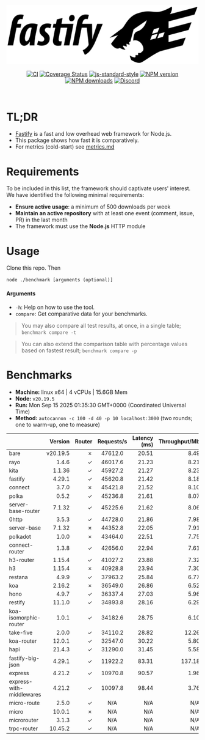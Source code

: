 <div align="center">
  <img src="https://github.com/fastify/graphics/raw/HEAD/fastify-landscape-outlined.svg" width="650" height="auto"/>
</div>

<div align="center">

[![CI](https://github.com/fastify/fastify/workflows/ci/badge.svg)](https://github.com/fastify/fastify/actions/workflows/ci.yml)
[![Coverage Status](https://coveralls.io/repos/github/fastify/fastify/badge.svg?branch=master)](https://coveralls.io/github/fastify/fastify?branch=master)
[![js-standard-style](https://img.shields.io/badge/code%20style-standard-brightgreen.svg?style=flat)](http://standardjs.com/)
[![NPM version](https://img.shields.io/npm/v/fastify.svg?style=flat)](https://www.npmjs.com/package/fastify)
[![NPM downloads](https://img.shields.io/npm/dm/fastify.svg?style=flat)](https://www.npmjs.com/package/fastify) [![Discord](https://img.shields.io/discord/725613461949906985)](https://discord.gg/fastify)

</div>
<br />

# TL;DR

* [Fastify](https://github.com/fastify/fastify) is a fast and low overhead web framework for Node.js.
* This package shows how fast it is comparatively.
* For metrics (cold-start) see [metrics.md](./METRICS.md)

# Requirements

To be included in this list, the framework should captivate users' interest. We have identified the following minimal requirements:
- **Ensure active usage**: a minimum of 500 downloads per week
- **Maintain an active repository** with at least one event (comment, issue, PR) in the last month
- The framework must use the **Node.js** HTTP module

# Usage

Clone this repo. Then 

```
node ./benchmark [arguments (optional)]
```

#### Arguments

* `-h`: Help on how to use the tool.
* `compare`: Get comparative data for your benchmarks.

> You may also compare all test results, at once, in a single table; `benchmark compare -t`

> You can also extend the comparison table with percentage values based on fastest result; `benchmark compare -p`
# Benchmarks

* __Machine:__ linux x64 | 4 vCPUs | 15.6GB Mem
* __Node:__ `v20.19.5`
* __Run:__ Mon Sep 15 2025 01:35:30 GMT+0000 (Coordinated Universal Time)
* __Method:__ `autocannon -c 100 -d 40 -p 10 localhost:3000` (two rounds; one to warm-up, one to measure)

|                          | Version  | Router | Requests/s | Latency (ms) | Throughput/Mb |
| :--                      | --:      | --:    | :-:        | --:          | --:           |
| bare                     | v20.19.5 | ✗      | 47612.0    | 20.51        | 8.49          |
| rayo                     | 1.4.6    | ✓      | 46017.6    | 21.23        | 8.21          |
| kita                     | 1.1.36   | ✓      | 45927.2    | 21.27        | 8.23          |
| fastify                  | 4.29.1   | ✓      | 45620.8    | 21.42        | 8.18          |
| connect                  | 3.7.0    | ✗      | 45421.8    | 21.52        | 8.10          |
| polka                    | 0.5.2    | ✓      | 45236.8    | 21.61        | 8.07          |
| server-base-router       | 7.1.32   | ✓      | 45225.6    | 21.62        | 8.06          |
| 0http                    | 3.5.3    | ✓      | 44728.0    | 21.86        | 7.98          |
| server-base              | 7.1.32   | ✗      | 44352.8    | 22.05        | 7.91          |
| polkadot                 | 1.0.0    | ✗      | 43464.0    | 22.51        | 7.75          |
| connect-router           | 1.3.8    | ✓      | 42656.0    | 22.94        | 7.61          |
| h3-router                | 1.15.4   | ✓      | 41027.2    | 23.88        | 7.32          |
| h3                       | 1.15.4   | ✗      | 40928.8    | 23.94        | 7.30          |
| restana                  | 4.9.9    | ✓      | 37963.2    | 25.84        | 6.77          |
| koa                      | 2.16.2   | ✗      | 36549.0    | 26.86        | 6.52          |
| hono                     | 4.9.7    | ✓      | 36337.4    | 27.03        | 5.96          |
| restify                  | 11.1.0   | ✓      | 34893.8    | 28.16        | 6.29          |
| koa-isomorphic-router    | 1.0.1    | ✓      | 34182.6    | 28.75        | 6.10          |
| take-five                | 2.0.0    | ✓      | 34110.2    | 28.82        | 12.26         |
| koa-router               | 12.0.1   | ✓      | 32547.0    | 30.22        | 5.80          |
| hapi                     | 21.4.3   | ✓      | 31290.0    | 31.45        | 5.58          |
| fastify-big-json         | 4.29.1   | ✓      | 11922.2    | 83.31        | 137.18        |
| express                  | 4.21.2   | ✓      | 10970.8    | 90.57        | 1.96          |
| express-with-middlewares | 4.21.2   | ✓      | 10097.8    | 98.44        | 3.76          |
| micro-route              | 2.5.0    | ✓      | N/A        | N/A          | N/A           |
| micro                    | 10.0.1   | ✗      | N/A        | N/A          | N/A           |
| microrouter              | 3.1.3    | ✓      | N/A        | N/A          | N/A           |
| trpc-router              | 10.45.2  | ✓      | N/A        | N/A          | N/A           |
